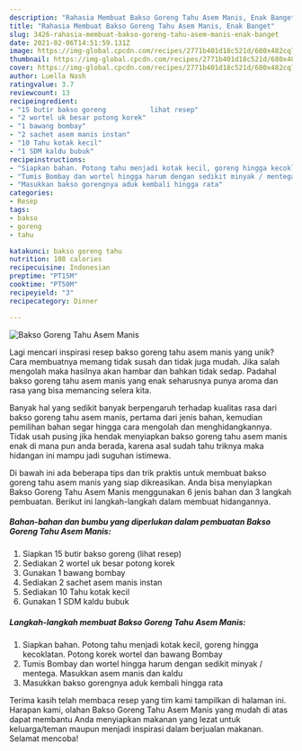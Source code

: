 ```yaml
---
description: "Rahasia Membuat Bakso Goreng Tahu Asem Manis, Enak Banget"
title: "Rahasia Membuat Bakso Goreng Tahu Asem Manis, Enak Banget"
slug: 3426-rahasia-membuat-bakso-goreng-tahu-asem-manis-enak-banget
date: 2021-02-06T14:51:59.131Z
image: https://img-global.cpcdn.com/recipes/2771b401d18c521d/680x482cq70/bakso-goreng-tahu-asem-manis-foto-resep-utama.jpg
thumbnail: https://img-global.cpcdn.com/recipes/2771b401d18c521d/680x482cq70/bakso-goreng-tahu-asem-manis-foto-resep-utama.jpg
cover: https://img-global.cpcdn.com/recipes/2771b401d18c521d/680x482cq70/bakso-goreng-tahu-asem-manis-foto-resep-utama.jpg
author: Luella Nash
ratingvalue: 3.7
reviewcount: 13
recipeingredient:
- "15 butir bakso goreng           lihat resep"
- "2 wortel uk besar potong korek"
- "1 bawang bombay"
- "2 sachet asem manis instan"
- "10 Tahu kotak kecil"
- "1 SDM kaldu bubuk"
recipeinstructions:
- "Siapkan bahan. Potong tahu menjadi kotak kecil, goreng hingga kecoklatan. Potong korek wortel dan bawang Bombay"
- "Tumis Bombay dan wortel hingga harum dengan sedikit minyak / mentega. Masukkan asem manis dan kaldu"
- "Masukkan bakso gorengnya aduk kembali hingga rata"
categories:
- Resep
tags:
- bakso
- goreng
- tahu

katakunci: bakso goreng tahu 
nutrition: 108 calories
recipecuisine: Indonesian
preptime: "PT15M"
cooktime: "PT50M"
recipeyield: "3"
recipecategory: Dinner

---
```



![Bakso Goreng Tahu Asem Manis](https://img-global.cpcdn.com/recipes/2771b401d18c521d/680x482cq70/bakso-goreng-tahu-asem-manis-foto-resep-utama.jpg)

Lagi mencari inspirasi resep bakso goreng tahu asem manis yang unik? Cara membuatnya memang tidak susah dan tidak juga mudah. Jika salah mengolah maka hasilnya akan hambar dan bahkan tidak sedap. Padahal bakso goreng tahu asem manis yang enak seharusnya punya aroma dan rasa yang bisa memancing selera kita.



Banyak hal yang sedikit banyak berpengaruh terhadap kualitas rasa dari bakso goreng tahu asem manis, pertama dari jenis bahan, kemudian pemilihan bahan segar hingga cara mengolah dan menghidangkannya. Tidak usah pusing jika hendak menyiapkan bakso goreng tahu asem manis enak di mana pun anda berada, karena asal sudah tahu triknya maka hidangan ini mampu jadi suguhan istimewa.


Di bawah ini ada beberapa tips dan trik praktis untuk membuat bakso goreng tahu asem manis yang siap dikreasikan. Anda bisa menyiapkan Bakso Goreng Tahu Asem Manis menggunakan 6 jenis bahan dan 3 langkah pembuatan. Berikut ini langkah-langkah dalam membuat hidangannya.

<!--inarticleads1-->

##### Bahan-bahan dan bumbu yang diperlukan dalam pembuatan Bakso Goreng Tahu Asem Manis:

1. Siapkan 15 butir bakso goreng           (lihat resep)
1. Sediakan 2 wortel uk besar potong korek
1. Gunakan 1 bawang bombay
1. Sediakan 2 sachet asem manis instan
1. Sediakan 10 Tahu kotak kecil
1. Gunakan 1 SDM kaldu bubuk




<!--inarticleads2-->

##### Langkah-langkah membuat Bakso Goreng Tahu Asem Manis:

1. Siapkan bahan. Potong tahu menjadi kotak kecil, goreng hingga kecoklatan. Potong korek wortel dan bawang Bombay
1. Tumis Bombay dan wortel hingga harum dengan sedikit minyak / mentega. Masukkan asem manis dan kaldu
1. Masukkan bakso gorengnya aduk kembali hingga rata




Terima kasih telah membaca resep yang tim kami tampilkan di halaman ini. Harapan kami, olahan Bakso Goreng Tahu Asem Manis yang mudah di atas dapat membantu Anda menyiapkan makanan yang lezat untuk keluarga/teman maupun menjadi inspirasi dalam berjualan makanan. Selamat mencoba!
